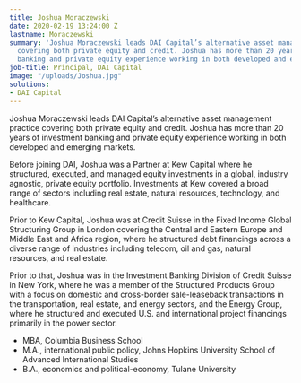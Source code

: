```yaml
---
title: Joshua Moraczewski
date: 2020-02-19 13:24:00 Z
lastname: Moraczewski
summary: 'Joshua Moraczewski leads DAI Capital’s alternative asset management practice
  covering both private equity and credit. Joshua has more than 20 years of investment
  banking and private equity experience working in both developed and emerging markets. '
job-title: Principal, DAI Capital
image: "/uploads/Joshua.jpg"
solutions:
- DAI Capital
---
```


Joshua Moraczewski leads DAI Capital’s alternative asset management practice covering both private equity and credit. Joshua has more than 20 years of investment banking and private equity experience working in both developed and emerging markets. 
 
Before joining DAI, Joshua was a Partner at Kew Capital where he structured, executed, and managed equity investments in a global, industry agnostic, private equity portfolio. Investments at Kew covered a broad range of sectors including real estate, natural resources, technology, and healthcare.   
 
Prior to Kew Capital, Joshua was at Credit Suisse in the Fixed Income Global Structuring Group in London covering the Central and Eastern Europe and Middle East and Africa region, where he structured debt financings across a diverse range of industries including telecom, oil and gas, natural resources, and real estate. 

Prior to that, Joshua was in the Investment Banking Division of Credit Suisse in New York, where he was a member of the Structured Products Group with a focus on domestic and cross-border sale-leaseback transactions in the transportation, real estate, and energy sectors, and the Energy Group, where he structured and executed U.S. and international project financings primarily in the power sector. 
 
* MBA, Columbia Business School
* M.A., international public policy, Johns Hopkins University School of Advanced International Studies
* B.A., economics and political-economy, Tulane University  